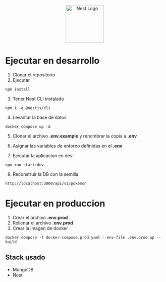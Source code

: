 <p align="center">
  <a href="http://nestjs.com/" target="blank"><img src="https://nestjs.com/img/logo-small.svg" width="120" alt="Nest Logo" /></a>
</p>

# Ejecutar en desarrollo

1. Clonar el repositorio
2. Ejecutar

```
npm install
```
3. Tener Nest CLI instalado

```
npm i -g @nestjs/cli
```
4. Levantar la base de datos

```
docker compose up -d
```

5. Clonar el archivo __.env.example__ y renombrar la copia a __.env__

6. Asignar las variables de entorno definidas en el __.env__

7. Ejecutar la aplicacion en dev:

```
npm run start:dev
```

8. Reconstruir la DB con la semilla
```
http://localhost:3000/api/v1/pokemon
```

# Ejecutar en produccion
1. Crear el archivo __.env.prod__
2. Rellenar el archivo __.env.prod__
3. Crear la imagen de docker

```
docker-compose -f docker-compose.prod.yaml --env-file .env.prod up --build
```

## Stack usado
* MongoDB
* Nest